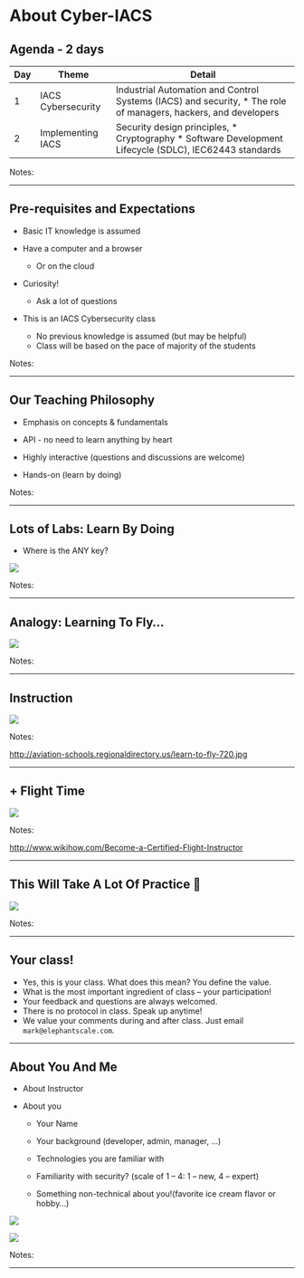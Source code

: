 # About Cyber-IACS

## Agenda - 2 days

| Day | Theme                | Detail                                                                                                |
|-----|----------------------|-------------------------------------------------------------------------------------------------------|
| 1   | IACS Cybersecurity   | Industrial Automation and Control Systems (IACS) and security, * The role of managers, hackers, and developers                                         |
| 2   | Implementing IACS    | Security design principles, * Cryptography * Software Development Lifecycle (SDLC), IEC62443 standards |


Notes:

---

## Pre-requisites and Expectations


* Basic IT knowledge is assumed

* Have a computer and a browser

  - Or on the cloud

* Curiosity!

  - Ask a lot of questions

* This is an IACS Cybersecurity class
  - No previous knowledge is assumed (but may be helpful)
  - Class will be based on the pace of majority of the students


Notes:



---

## Our Teaching Philosophy


* Emphasis on concepts & fundamentals

* API - no need to learn anything by heart

* Highly interactive (questions and discussions are welcome)

* Hands-on (learn by doing)


Notes:



---

## Lots of Labs: Learn By Doing


* Where is the ANY key?

![](../../assets/images/about/any-key.png) <!-- {"left" : 1.63, "top" : 2.83, "height" : 4.26, "width" : 5.29} -->


Notes:



---

## Analogy: Learning To Fly…


![](../../assets/images/about//learn-to-fly.png)  <!-- {"left" : 0.26, "top" : 0.9, "height" : 6.17, "width" : 9.74} -->


Notes:



---

## Instruction


![](../../assets/images/about//classroom-instruction.png)  <!-- {"left" : 0.26, "top" : 0.9, "height" : 6.17, "width" : 9.74} -->

Notes:

http://aviation-schools.regionaldirectory.us/learn-to-fly-720.jpg



---

## + Flight Time

![](../../assets/images/about//cockpit.png)  <!-- {"left" : 0.26, "top" : 0.9, "height" : 6.17, "width" : 9.74} -->

Notes:

http://www.wikihow.com/Become-a-Certified-Flight-Instructor



---

## This Will Take A Lot Of Practice 

![](../../assets/images/about//practice.png)  <!-- {"left" : 0.26, "top" : 0.9, "height" : 6.17, "width" : 9.74} -->


Notes:



---

## Your class!

* Yes, this is your class. What does this mean? You define the value.
* What is the most important ingredient of class – your participation!
* Your feedback and questions are always welcomed.
* There is no protocol in class. Speak up anytime!
* We value your comments during and after class. Just email `mark@elephantscale.com`.

---

## About You And Me


* About Instructor

* About you

  - Your Name

  - Your background (developer, admin, manager, ...)

  - Technologies you are familiar with

  - Familiarity with security? (scale of 1 – 4:  1 – new,   4 – expert)

  - Something non-technical about you!(favorite ice cream flavor or hobby…)

![](../../assets/images/about//ice-cream.png)  <!-- {"left" : 0.67, "top" : 5.51, "height" : 1.73, "width" : 2.33} -->

![](../../assets/images/about//hiking.png)   <!-- {"left" : 3.60, "top" : 5.51, "height" : 1.73, "width" : 2.33} -->


Notes:



---

